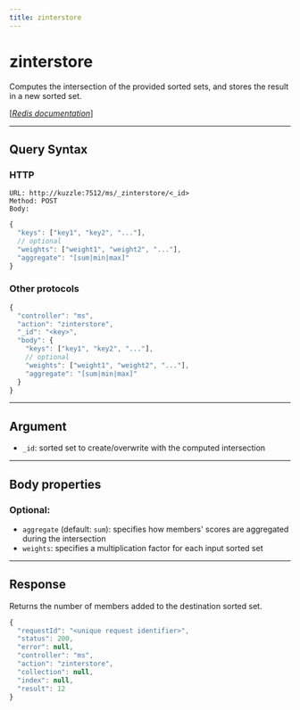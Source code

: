 ```yaml
---
title: zinterstore
---
```


# zinterstore

<SinceBadge version="1.0.0" />

Computes the intersection of the provided sorted sets, and stores the result in a new sorted set.

[[_Redis documentation_]](https://redis.io/commands/zinterstore)

---

## Query Syntax

### HTTP

```http
URL: http://kuzzle:7512/ms/_zinterstore/<_id>
Method: POST
Body:
```

```js
{
  "keys": ["key1", "key2", "..."],
  // optional
  "weights": ["weight1", "weight2", "..."],
  "aggregate": "[sum|min|max]"
}
```

### Other protocols

```js
{
  "controller": "ms",
  "action": "zinterstore",
  "_id": "<key>",
  "body": {
    "keys": ["key1", "key2", "..."],
    // optional
    "weights": ["weight1", "weight2", "..."],
    "aggregate": "[sum|min|max]"
  }
}
```

---

## Argument

- `_id`: sorted set to create/overwrite with the computed intersection

---

## Body properties

### Optional:

- `aggregate` (default: `sum`): specifies how members' scores are aggregated during the intersection
- `weights`: specifies a multiplication factor for each input sorted set

---

## Response

Returns the number of members added to the destination sorted set.

```javascript
{
  "requestId": "<unique request identifier>",
  "status": 200,
  "error": null,
  "controller": "ms",
  "action": "zinterstore",
  "collection": null,
  "index": null,
  "result": 12
}
```
